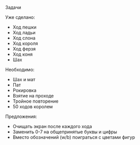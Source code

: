 Задачи

Уже сделано:
- Ход пешки
- Ход ладьи
- Ход слона
- Ход короля
- Ход ферзя
- Ход коня
- Шах

Необходимо: 
- Шах и мат
- Пат
- Рокировка
- Взятие на проходе
- Тройное повторение
- 50 ходов королем

Предложения:
- Очищать экран после каждого хода
- Заменить 0-7 на общепринятые буквы и цифры
- Вместо обозначений (w/b) поиграться с цветами фигур
